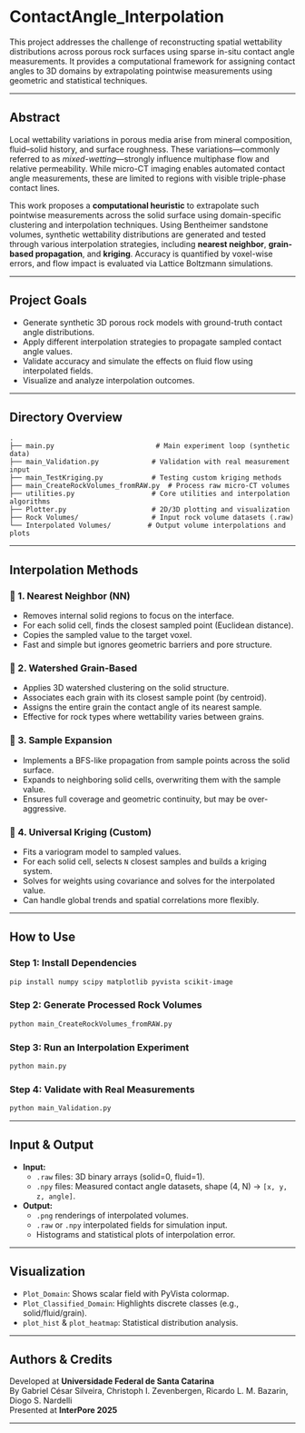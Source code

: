 
# ContactAngle_Interpolation

This project addresses the challenge of reconstructing spatial wettability distributions across porous rock surfaces using sparse in-situ contact angle measurements. It provides a computational framework for assigning contact angles to 3D domains by extrapolating pointwise measurements using geometric and statistical techniques.

---

## Abstract

Local wettability variations in porous media arise from mineral composition, fluid–solid history, and surface roughness. These variations—commonly referred to as *mixed-wetting*—strongly influence multiphase flow and relative permeability. While micro-CT imaging enables automated contact angle measurements, these are limited to regions with visible triple-phase contact lines. 

This work proposes a **computational heuristic** to extrapolate such pointwise measurements across the solid surface using domain-specific clustering and interpolation techniques. Using Bentheimer sandstone volumes, synthetic wettability distributions are generated and tested through various interpolation strategies, including **nearest neighbor**, **grain-based propagation**, and **kriging**. Accuracy is quantified by voxel-wise errors, and flow impact is evaluated via Lattice Boltzmann simulations.

---

## Project Goals

- Generate synthetic 3D porous rock models with ground-truth contact angle distributions.
- Apply different interpolation strategies to propagate sampled contact angle values.
- Validate accuracy and simulate the effects on fluid flow using interpolated fields.
- Visualize and analyze interpolation outcomes.

---

## Directory Overview

```
.
├── main.py                         # Main experiment loop (synthetic data)
├── main_Validation.py             # Validation with real measurement input
├── main_TestKriging.py            # Testing custom kriging methods
├── main_CreateRockVolumes_fromRAW.py  # Process raw micro-CT volumes
├── utilities.py                   # Core utilities and interpolation algorithms
├── Plotter.py                     # 2D/3D plotting and visualization
├── Rock Volumes/                  # Input rock volume datasets (.raw)
└── Interpolated Volumes/         # Output volume interpolations and plots
```

---

## Interpolation Methods

### 🔹 1. Nearest Neighbor (NN)
- Removes internal solid regions to focus on the interface.
- For each solid cell, finds the closest sampled point (Euclidean distance).
- Copies the sampled value to the target voxel.
- Fast and simple but ignores geometric barriers and pore structure.

### 🔹 2. Watershed Grain-Based
- Applies 3D watershed clustering on the solid structure.
- Associates each grain with its closest sample point (by centroid).
- Assigns the entire grain the contact angle of its nearest sample.
- Effective for rock types where wettability varies between grains.

### 🔹 3. Sample Expansion
- Implements a BFS-like propagation from sample points across the solid surface.
- Expands to neighboring solid cells, overwriting them with the sample value.
- Ensures full coverage and geometric continuity, but may be over-aggressive.

### 🔹 4. Universal Kriging (Custom)
- Fits a variogram model to sampled values.
- For each solid cell, selects `N` closest samples and builds a kriging system.
- Solves for weights using covariance and solves for the interpolated value.
- Can handle global trends and spatial correlations more flexibly.

---

## How to Use

### Step 1: Install Dependencies
```bash
pip install numpy scipy matplotlib pyvista scikit-image
```

### Step 2: Generate Processed Rock Volumes
```bash
python main_CreateRockVolumes_fromRAW.py
```

### Step 3: Run an Interpolation Experiment
```bash
python main.py
```

### Step 4: Validate with Real Measurements
```bash
python main_Validation.py
```



---

## Input & Output

- **Input:**
  - `.raw` files: 3D binary arrays (solid=0, fluid=1).
  - `.npy` files: Measured contact angle datasets, shape (4, N) → `[x, y, z, angle]`.
- **Output:**
  - `.png` renderings of interpolated volumes.
  - `.raw` or `.npy` interpolated fields for simulation input.
  - Histograms and statistical plots of interpolation error.

---

## Visualization

- `Plot_Domain`: Shows scalar field with PyVista colormap.
- `Plot_Classified_Domain`: Highlights discrete classes (e.g., solid/fluid/grain).
- `plot_hist` & `plot_heatmap`: Statistical distribution analysis.

---

## Authors & Credits

Developed at **Universidade Federal de Santa Catarina**  
By Gabriel César Silveira, Christoph I. Zevenbergen, Ricardo L. M. Bazarin, Diogo S. Nardelli  
Presented at **InterPore 2025**

---
